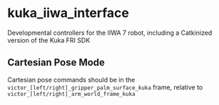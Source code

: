 # kuka_iiwa_interface
Developmental controllers for the IIWA 7 robot, including a Catkinized version of the Kuka FRI SDK

## Cartesian Pose Mode
Cartesian pose commands should be in the `victor_[left/right]_gripper_palm_surface_kuka` frame, relative to `victor_[left/right]_arm_world_frame_kuka`
